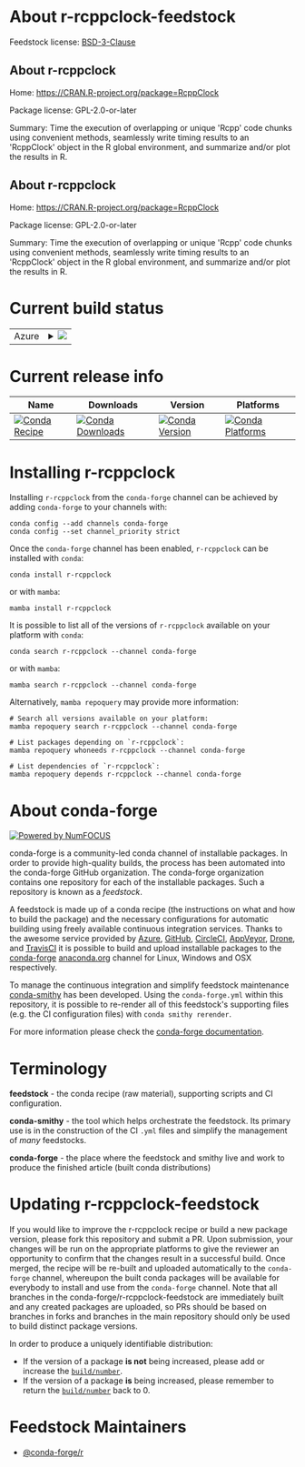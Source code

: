 About r-rcppclock-feedstock
===========================

Feedstock license: [BSD-3-Clause](https://github.com/conda-forge/r-rcppclock-feedstock/blob/main/LICENSE.txt)


About r-rcppclock
-----------------

Home: https://CRAN.R-project.org/package=RcppClock

Package license: GPL-2.0-or-later

Summary: Time the execution of overlapping or unique 'Rcpp' code chunks using convenient methods, seamlessly write timing results to an 'RcppClock' object in the R global environment, and summarize and/or plot the results in R.

About r-rcppclock
-----------------

Home: https://CRAN.R-project.org/package=RcppClock

Package license: GPL-2.0-or-later

Summary: Time the execution of overlapping or unique 'Rcpp' code chunks using convenient methods, seamlessly write timing results to an 'RcppClock' object in the R global environment, and summarize and/or plot the results in R.

Current build status
====================


<table>
    
  <tr>
    <td>Azure</td>
    <td>
      <details>
        <summary>
          <a href="https://dev.azure.com/conda-forge/feedstock-builds/_build/latest?definitionId=25562&branchName=main">
            <img src="https://dev.azure.com/conda-forge/feedstock-builds/_apis/build/status/r-rcppclock-feedstock?branchName=main">
          </a>
        </summary>
        <table>
          <thead><tr><th>Variant</th><th>Status</th></tr></thead>
          <tbody><tr>
              <td>linux_64_r_base4.3</td>
              <td>
                <a href="https://dev.azure.com/conda-forge/feedstock-builds/_build/latest?definitionId=25562&branchName=main">
                  <img src="https://dev.azure.com/conda-forge/feedstock-builds/_apis/build/status/r-rcppclock-feedstock?branchName=main&jobName=linux&configuration=linux%20linux_64_r_base4.3" alt="variant">
                </a>
              </td>
            </tr><tr>
              <td>linux_64_r_base4.4</td>
              <td>
                <a href="https://dev.azure.com/conda-forge/feedstock-builds/_build/latest?definitionId=25562&branchName=main">
                  <img src="https://dev.azure.com/conda-forge/feedstock-builds/_apis/build/status/r-rcppclock-feedstock?branchName=main&jobName=linux&configuration=linux%20linux_64_r_base4.4" alt="variant">
                </a>
              </td>
            </tr><tr>
              <td>osx_64_r_base4.3</td>
              <td>
                <a href="https://dev.azure.com/conda-forge/feedstock-builds/_build/latest?definitionId=25562&branchName=main">
                  <img src="https://dev.azure.com/conda-forge/feedstock-builds/_apis/build/status/r-rcppclock-feedstock?branchName=main&jobName=osx&configuration=osx%20osx_64_r_base4.3" alt="variant">
                </a>
              </td>
            </tr><tr>
              <td>osx_64_r_base4.4</td>
              <td>
                <a href="https://dev.azure.com/conda-forge/feedstock-builds/_build/latest?definitionId=25562&branchName=main">
                  <img src="https://dev.azure.com/conda-forge/feedstock-builds/_apis/build/status/r-rcppclock-feedstock?branchName=main&jobName=osx&configuration=osx%20osx_64_r_base4.4" alt="variant">
                </a>
              </td>
            </tr><tr>
              <td>win_64_r_base4.3</td>
              <td>
                <a href="https://dev.azure.com/conda-forge/feedstock-builds/_build/latest?definitionId=25562&branchName=main">
                  <img src="https://dev.azure.com/conda-forge/feedstock-builds/_apis/build/status/r-rcppclock-feedstock?branchName=main&jobName=win&configuration=win%20win_64_r_base4.3" alt="variant">
                </a>
              </td>
            </tr><tr>
              <td>win_64_r_base4.4</td>
              <td>
                <a href="https://dev.azure.com/conda-forge/feedstock-builds/_build/latest?definitionId=25562&branchName=main">
                  <img src="https://dev.azure.com/conda-forge/feedstock-builds/_apis/build/status/r-rcppclock-feedstock?branchName=main&jobName=win&configuration=win%20win_64_r_base4.4" alt="variant">
                </a>
              </td>
            </tr>
          </tbody>
        </table>
      </details>
    </td>
  </tr>
</table>

Current release info
====================

| Name | Downloads | Version | Platforms |
| --- | --- | --- | --- |
| [![Conda Recipe](https://img.shields.io/badge/recipe-r--rcppclock-green.svg)](https://anaconda.org/conda-forge/r-rcppclock) | [![Conda Downloads](https://img.shields.io/conda/dn/conda-forge/r-rcppclock.svg)](https://anaconda.org/conda-forge/r-rcppclock) | [![Conda Version](https://img.shields.io/conda/vn/conda-forge/r-rcppclock.svg)](https://anaconda.org/conda-forge/r-rcppclock) | [![Conda Platforms](https://img.shields.io/conda/pn/conda-forge/r-rcppclock.svg)](https://anaconda.org/conda-forge/r-rcppclock) |

Installing r-rcppclock
======================

Installing `r-rcppclock` from the `conda-forge` channel can be achieved by adding `conda-forge` to your channels with:

```
conda config --add channels conda-forge
conda config --set channel_priority strict
```

Once the `conda-forge` channel has been enabled, `r-rcppclock` can be installed with `conda`:

```
conda install r-rcppclock
```

or with `mamba`:

```
mamba install r-rcppclock
```

It is possible to list all of the versions of `r-rcppclock` available on your platform with `conda`:

```
conda search r-rcppclock --channel conda-forge
```

or with `mamba`:

```
mamba search r-rcppclock --channel conda-forge
```

Alternatively, `mamba repoquery` may provide more information:

```
# Search all versions available on your platform:
mamba repoquery search r-rcppclock --channel conda-forge

# List packages depending on `r-rcppclock`:
mamba repoquery whoneeds r-rcppclock --channel conda-forge

# List dependencies of `r-rcppclock`:
mamba repoquery depends r-rcppclock --channel conda-forge
```


About conda-forge
=================

[![Powered by
NumFOCUS](https://img.shields.io/badge/powered%20by-NumFOCUS-orange.svg?style=flat&colorA=E1523D&colorB=007D8A)](https://numfocus.org)

conda-forge is a community-led conda channel of installable packages.
In order to provide high-quality builds, the process has been automated into the
conda-forge GitHub organization. The conda-forge organization contains one repository
for each of the installable packages. Such a repository is known as a *feedstock*.

A feedstock is made up of a conda recipe (the instructions on what and how to build
the package) and the necessary configurations for automatic building using freely
available continuous integration services. Thanks to the awesome service provided by
[Azure](https://azure.microsoft.com/en-us/services/devops/), [GitHub](https://github.com/),
[CircleCI](https://circleci.com/), [AppVeyor](https://www.appveyor.com/),
[Drone](https://cloud.drone.io/welcome), and [TravisCI](https://travis-ci.com/)
it is possible to build and upload installable packages to the
[conda-forge](https://anaconda.org/conda-forge) [anaconda.org](https://anaconda.org/)
channel for Linux, Windows and OSX respectively.

To manage the continuous integration and simplify feedstock maintenance
[conda-smithy](https://github.com/conda-forge/conda-smithy) has been developed.
Using the ``conda-forge.yml`` within this repository, it is possible to re-render all of
this feedstock's supporting files (e.g. the CI configuration files) with ``conda smithy rerender``.

For more information please check the [conda-forge documentation](https://conda-forge.org/docs/).

Terminology
===========

**feedstock** - the conda recipe (raw material), supporting scripts and CI configuration.

**conda-smithy** - the tool which helps orchestrate the feedstock.
                   Its primary use is in the construction of the CI ``.yml`` files
                   and simplify the management of *many* feedstocks.

**conda-forge** - the place where the feedstock and smithy live and work to
                  produce the finished article (built conda distributions)


Updating r-rcppclock-feedstock
==============================

If you would like to improve the r-rcppclock recipe or build a new
package version, please fork this repository and submit a PR. Upon submission,
your changes will be run on the appropriate platforms to give the reviewer an
opportunity to confirm that the changes result in a successful build. Once
merged, the recipe will be re-built and uploaded automatically to the
`conda-forge` channel, whereupon the built conda packages will be available for
everybody to install and use from the `conda-forge` channel.
Note that all branches in the conda-forge/r-rcppclock-feedstock are
immediately built and any created packages are uploaded, so PRs should be based
on branches in forks and branches in the main repository should only be used to
build distinct package versions.

In order to produce a uniquely identifiable distribution:
 * If the version of a package **is not** being increased, please add or increase
   the [``build/number``](https://docs.conda.io/projects/conda-build/en/latest/resources/define-metadata.html#build-number-and-string).
 * If the version of a package **is** being increased, please remember to return
   the [``build/number``](https://docs.conda.io/projects/conda-build/en/latest/resources/define-metadata.html#build-number-and-string)
   back to 0.

Feedstock Maintainers
=====================

* [@conda-forge/r](https://github.com/orgs/conda-forge/teams/r/)


